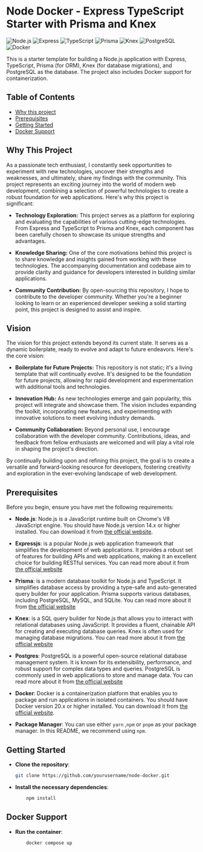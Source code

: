 # Node Docker - Express TypeScript Starter with Prisma and Knex

![Node.js](https://img.shields.io/badge/Node.js-18.x-green.svg)
![Express](https://img.shields.io/badge/Express-4.x-green.svg)
![TypeScript](https://img.shields.io/badge/TypeScript-4.x-blue.svg)
![Prisma](https://img.shields.io/badge/Prisma-2.x-orange.svg)
![Knex](https://img.shields.io/badge/Knex-0.x-blue.svg)
![PostgreSQL](https://img.shields.io/badge/PostgreSQL-13.x-blue.svg)
![Docker](https://img.shields.io/badge/Docker-20.x-blue.svg)

This is a starter template for building a Node.js application with Express, TypeScript, Prisma (for ORM), Knex (for database migrations), and PostgreSQL as the database. The project also includes Docker support for containerization.

## Table of Contents

- [Why this project](#whythisproject)
- [Prerequisites](#prerequisites)
- [Getting Started](#getting-started)
- [Docker Support](#docker-support)

## Why This Project

As a passionate tech enthusiast, I constantly seek opportunities to experiment with new technologies, uncover their strengths and weaknesses, and ultimately, share my findings with the community. This project represents an exciting journey into the world of modern web development, combining a selection of powerful technologies to create a robust foundation for web applications. Here's why this project is significant:

- **Technology Exploration:** This project serves as a platform for exploring and evaluating the capabilities of various cutting-edge technologies. From Express and TypeScript to Prisma and Knex, each component has been carefully chosen to showcase its unique strengths and advantages.

- **Knowledge Sharing:** One of the core motivations behind this project is to share knowledge and insights gained from working with these technologies. The accompanying documentation and codebase aim to provide clarity and guidance for developers interested in building similar applications.

- **Community Contribution:** By open-sourcing this repository, I hope to contribute to the developer community. Whether you're a beginner looking to learn or an experienced developer seeking a solid starting point, this project is designed to assist and inspire.

## Vision

The vision for this project extends beyond its current state. It serves as a dynamic boilerplate, ready to evolve and adapt to future endeavors. Here's the core vision:

- **Boilerplate for Future Projects:** This repository is not static; it's a living template that will continually evolve. It's designed to be the foundation for future projects, allowing for rapid development and experimentation with additional tools and technologies.

- **Innovation Hub:** As new technologies emerge and gain popularity, this project will integrate and showcase them. The vision includes expanding the toolkit, incorporating new features, and experimenting with innovative solutions to meet evolving industry demands.

- **Community Collaboration:** Beyond personal use, I encourage collaboration with the developer community. Contributions, ideas, and feedback from fellow enthusiasts are welcomed and will play a vital role in shaping the project's direction.

By continually building upon and refining this project, the goal is to create a versatile and forward-looking resource for developers, fostering creativity and exploration in the ever-evolving landscape of web development.


## Prerequisites

Before you begin, ensure you have met the following requirements:

- **Node.js**: Node.js is a JavaScript runtime built on Chrome's V8 JavaScript engine. You should have Node.js version 14.x or higher installed. You can download it from [the official website](https://nodejs.org/).

- **Expressjs**: is a popular Node.js web application framework that simplifies the development of web applications. It provides a robust set of features for building APIs and web applications, making it an excellent choice for building RESTful services. You can read more about it from [the official website](https://expressjs.com)

- **Prisma**: is a modern database toolkit for Node.js and TypeScript. It simplifies database access by providing a type-safe and auto-generated query builder for your application. Prisma supports various databases, including PostgreSQL, MySQL, and SQLite. You can read more about it from [the official website](https://www.prisma.io/)

- **Knex**: is a SQL query builder for Node.js that allows you to interact with relational databases using JavaScript. It provides a fluent, chainable API for creating and executing database queries. Knex is often used for managing database migrations. You can read more about it from [the official website](https://knexjs.org/)

- **Postgres**: PostgreSQL is a powerful open-source relational database management system. It is known for its extensibility, performance, and robust support for complex data types and queries. PostgreSQL is commonly used in web applications to store and manage data. You can read more about it from [the official website](https://www.postgresql.org/)

- **Docker**: Docker is a containerization platform that enables you to package and run applications in isolated containers. You should have Docker version 20.x or higher installed. You can download it from [the official website](https://www.docker.com/). 

- **Package Manager**: You can use either `yarn` ,`npm` or `pnpm` as your package manager. In this README, we recommend using `npm`.

## Getting Started

- **Clone the repository**:

   ```bash
   git clone https://github.com/yourusername/node-docker.git
    ```
- **Install the necessary dependencies**:
    ```bash
        npm install
    ```

## Docker Support
- **Run the container**:

    ```bash
        docker compose up
    ```
